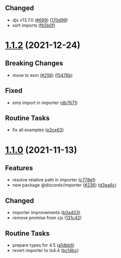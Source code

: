## Changed

- djs v13.7.0 ([#699](https://github.com/discordx-ts/discordx/issues/699)) ([170d99](https://github.com/discordx-ts/discordx/commit/170d99b9b51101810f6ab73f32100d364611957d))
- sort imports ([fb5b0f](https://github.com/discordx-ts/discordx/commit/fb5b0f82661313a4e9e6638db71670a7fb524ac2))

# [1.1.2](https://github.com/discordx-ts/discordx/releases/tag/importer-1.1.2) (2021-12-24)

## Breaking Changes

- move to esm ([#256](https://github.com/discordx-ts/discordx/issues/256)) ([f5476b](https://github.com/discordx-ts/discordx/commit/f5476b61ab5a9f7b1cfb6f3593f7efe14c1ed424))

## Fixed

- ems import in importer ([db7671](https://github.com/discordx-ts/discordx/commit/db7671f84fde2d125f4d06036ef6e5eb2efa55ba))

## Routine Tasks

- fix all examples ([e2ce63](https://github.com/discordx-ts/discordx/commit/e2ce632e7961cc9e0a98f52207df6335e0da49ac))

# [1.1.0](https://github.com/discordx-ts/discordx/releases/tag/importer-1.1.0) (2021-11-13)

## Features

- resolve relative path in importer ([c778e1](https://github.com/discordx-ts/discordx/commit/c778e13839457ab9b25a75796af0ae42a5683782))
- new package @discordx/importer ([#236](https://github.com/discordx-ts/discordx/issues/236)) ([d3ea6c](https://github.com/discordx-ts/discordx/commit/d3ea6c3f87617591bd0d5bb0a13c4108921be178))

## Changed

- importer improvements ([b0a403](https://github.com/discordx-ts/discordx/commit/b0a403f87ee29e1cea75b639a1740b9648642354))
- remove promise from cjs ([131c42](https://github.com/discordx-ts/discordx/commit/131c428bd5902cabf861d6a09a186437a1299734))

## Routine Tasks

- prepare types for 4.5 ([a1dbb6](https://github.com/discordx-ts/discordx/commit/a1dbb61562814ffaff4d090d856152423b749d8e))
- revert importer to ts4.4 ([bc14bc](https://github.com/discordx-ts/discordx/commit/bc14bcc28ba2ecf38bceaefafadd9f711c13f36f))
